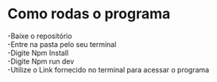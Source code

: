 <h1>Como rodas o programa</h1>
<p>
  -Baixe o repositório<br>
  -Entre na pasta pelo seu terminal<br>
  -Digite Npm Install<br>
  -Digite Npm run dev<br>
  -Utilize o Link fornecido no terminal para acessar o programa
</p>
